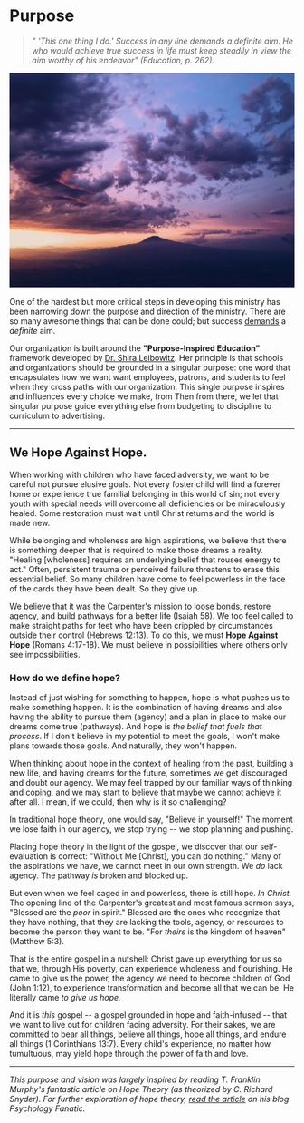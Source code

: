 # Purpose

>  *" 'This one thing I do.' Success in any line demands a definite aim. He who would achieve true success in life must keep steadily in view the aim worthy of his endeavor"  (Education, p. 262).*



![Mountain](images/chase-moyer-730496-unsplash.jpg)  



One of the hardest but more critical steps in developing this ministry has been narrowing down the purpose and direction of the ministry. There are so many awesome things that can be done could; but success <u>demands</u> a *definite* aim.

Our organization is built around the **"Purpose-Inspired Education"** framework developed by [Dr. Shira Leibowitz](https://revabilities.com/home). Her principle is that schools and organizations should be grounded in a singular purpose: one word that encapsulates how we want want employees, patrons, and students to feel when they cross paths with our organization. This single purpose inspires and influences every choice we make, from Then from there, we let that singular purpose guide everything else from budgeting to discipline to curriculum to advertising.

___

## We Hope Against Hope.
When working with children who have faced adversity, we want to be careful not pursue elusive goals. Not every foster child will find a forever home or experience true familial belonging in this world of sin; not every youth with special needs will overcome all deficiencies or be miraculously healed. Some restoration must wait until Christ returns and the world is made new.

While belonging and wholeness are high aspirations, we believe that there is something deeper that is required to make those dreams a reality. "Healing [wholeness] requires an underlying belief that rouses energy to act." Often, persistent trauma or perceived failure threatens to erase this essential belief. So many children have come to feel powerless in the face of the cards they have been dealt. So they give up.

We believe that it was the Carpenter's mission to loose bonds, restore agency, and build pathways for a better life (Isaiah 58). We too feel called to make straight paths for feet who have been crippled by circumstances outside their control (Hebrews 12:13). To do this, we must **Hope Against Hope** (Romans 4:17-18). We must believe in possibilities where others only see impossibilities.

### How do we define hope?
Instead of just wishing for something to happen, hope is what pushes us to make something happen. It is the combination of having dreams and also having the ability to pursue them (agency) and a plan in place to make our dreams come true (pathways). And hope is *the belief that fuels that process*. If I don't believe in my potential to meet the goals, I won't make plans towards those goals. And naturally, they won't happen.

When thinking about hope in the context of healing from the past, building a new life, and having dreams for the future, sometimes we get discouraged and doubt our agency. We may feel trapped by our familiar ways of thinking and coping, and we may start to believe that maybe we cannot achieve it after all. I mean, if we could, then why is it so challenging?

In traditional hope theory, one would say, "Believe in yourself!" The moment we lose faith in our agency, we stop trying -- we stop planning and pushing.

Placing hope theory in the light of the gospel, we discover that our self-evaluation is correct: "Without Me [Christ], you can do nothing." Many of the aspirations we have, we cannot meet in our own strength. We *do* lack agency. The pathway *is* broken and blocked up.

But even when we feel caged in and powerless, there is still hope. *In Christ.* The opening line of the Carpenter's greatest and most famous sermon says, "Blessed are the *poor* in spirit." Blessed are the ones who recognize that they have nothing, that they are lacking the tools, agency, or resources to become the person they want to be. "For *theirs* is the kingdom of heaven" (Matthew 5:3).

That is the entire gospel in a nutshell: Christ gave up everything for us so that we, through His poverty, can experience wholeness and flourishing. He came to give us the power, the agency we need to become children of God (John 1:12), to experience transformation and become all that we can be. He literally came *to give us hope.*

And it is *this* gospel -- a gospel grounded in hope and faith-infused -- that we want to live out for children facing adversity. For their sakes, we are committed to bear all things, believe all things, hope all things, and endure all things (1 Corinthians 13:7). Every child's experience, no matter how tumultuous, may yield hope through the power of faith and love.

___
*This purpose and vision was largely inspired by reading T. Franklin Murphy's fantastic article on Hope Theory (as theorized by C. Richard Snyder). For further exploration of hope theory, [read the article](https://psychologyfanatic.com/hope-theory/) on his blog Psychology Fanatic.*
